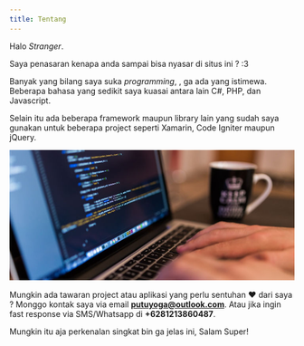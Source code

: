 ```yaml
---
title: Tentang
---
```

Halo *Stranger*.

Saya penasaran kenapa anda sampai bisa nyasar di situs ini ? :3

Banyak yang bilang saya suka *programming*, , ga ada yang istimewa. Beberapa bahasa yang sedikit saya kuasai antara lain C#, PHP, dan Javascript. 

Selain itu ada beberapa framework maupun library lain yang sudah saya gunakan untuk beberapa project seperti Xamarin, Code Igniter maupun jQuery. 

![do programming](https://raw.githubusercontent.com/putuyoga/putuyoga.github.io/master/assets/images/code_laptop.jpg)

Mungkin ada tawaran project atau aplikasi yang perlu sentuhan ♥ dari saya ? Monggo kontak saya via email **putuyoga@outlook.com**. Atau jika ingin fast response via SMS/Whatsapp di **+6281213860487**.

Mungkin itu aja perkenalan singkat bin ga jelas ini,
Salam Super!
